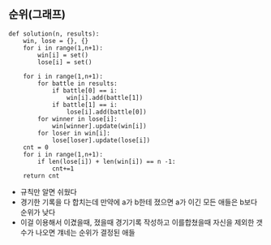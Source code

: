 ## 순위(그래프)

```
def solution(n, results):
    win, lose = {}, {}
    for i in range(1,n+1):
        win[i] = set()
        lose[i] = set()
        
    for i in range(1,n+1):
        for battle in results:
            if battle[0] == i:
                win[i].add(battle[1])
            if battle[1] == i:
                lose[i].add(battle[0])
        for winner in lose[i]:
            win[winner].update(win[i])
        for loser in win[i]:
            lose[loser].update(lose[i])
    cnt = 0
    for i in range(1,n+1):
        if len(lose[i]) + len(win[i]) == n -1:
            cnt+=1
    return cnt
```

- 규칙만 알면 쉬웠다
- 경기한 기록을 다 합치는데 만약에 a가 b한테 졌으면 a가 이긴 모든 애들은 b보다 순위가 낮다
- 이걸 이용해서 이겼을때, 졌을때 경기기록 작성하고 이를합쳤을때 자신을 제외한 갯수가 나오면 걔네는 순위가 결정된 애들